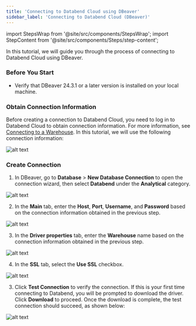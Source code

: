 ```yaml
---
title: 'Connecting to Databend Cloud using DBeaver'
sidebar_label: 'Connecting to Databend Cloud (DBeaver)'
---
```

import StepsWrap from '@site/src/components/StepsWrap';
import StepContent from '@site/src/components/Steps/step-content';

In this tutorial, we will guide you through the process of connecting to Databend Cloud using DBeaver.

<StepsWrap>
<StepContent number="1">

### Before You Start

- Verify that DBeaver 24.3.1 or a later version is installed on your local machine.

</StepContent>
<StepContent number="2">

### Obtain Connection Information

Before creating a connection to Databend Cloud, you need to log in to Databend Cloud to obtain connection information. For more information, see [Connecting to a Warehouse](/guides/cloud/using-databend-cloud/warehouses#connecting). In this tutorial, we will use the following connection information:

![alt text](@site/static/img/connect/dbeaver-connect-info.png)

</StepContent>
<StepContent number="3">

### Create Connection

1. In DBeaver, go to **Database** > **New Database Connection** to open the connection wizard, then select **Databend** under the **Analytical** category.

![alt text](@site/static/img/connect/dbeaver-analytical.png)

2. In the **Main** tab, enter the **Host**, **Port**, **Username**, and **Password** based on the connection information obtained in the previous step.

![alt text](@site/static/img/connect/dbeaver-main-tab.png) 

3. In the **Driver properties** tab, enter the **Warehouse** name based on the connection information obtained in the previous step.

![alt text](@site/static/img/connect/dbeaver-driver-properties.png)

4. In the **SSL** tab, select the **Use SSL** checkbox.

![alt text](@site/static/img/connect/dbeaver-use-ssl.png)

3. Click **Test Connection** to verify the connection. If this is your first time connecting to Databend, you will be prompted to download the driver. Click **Download** to proceed. Once the download is complete, the test connection should succeed, as shown below:

![alt text](@site/static/img/connect/dbeaver-cloud-success.png)

</StepContent>
</StepsWrap>